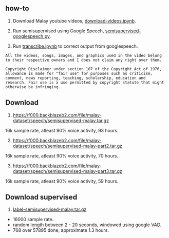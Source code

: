## how-to

1. Download Malay youtube videos, [download-videos.ipynb](download-videos.ipynb).

2. Run semisupervised using Google Speech, [semisupervised-googlespeech.py](semisupervised-googlespeech.py).

3. Run [transcribe.ipynb](transcribe.ipynb) to correct output from googlespeech.

```
All the videos, songs, images, and graphics used in the video belong to their respective owners and I does not claim any right over them.

Copyright Disclaimer under section 107 of the Copyright Act of 1976, allowance is made for "fair use" for purposes such as criticism, comment, news reporting, teaching, scholarship, education and research. Fair use is a use permitted by copyright statute that might otherwise be infringing.
```

## Download

1. https://f000.backblazeb2.com/file/malay-dataset/speech/semisupervised-malay.tar.gz

16k sample rate, atleast 90% voice activity, 93 hours.

2. https://f000.backblazeb2.com/file/malay-dataset/speech/semisupervised-malay-part2.tar.gz

16k sample rate, atleast 90% voice activity, 70 hours.

3. https://f000.backblazeb2.com/file/malay-dataset/speech/semisupervised-malay-part3.tar.gz

16k sample rate, atleast 90% voice activity, 59 hours.


## Download supervised

1. [label-semisupervised-malay.tar.gz](label-semisupervised-malay.tar.gz)

  - 16000 sample rate.
  - random length between 2 - 20 seconds, windowed using google VAD.
  - 768 over 57895 done, approximate 1.3 hours.